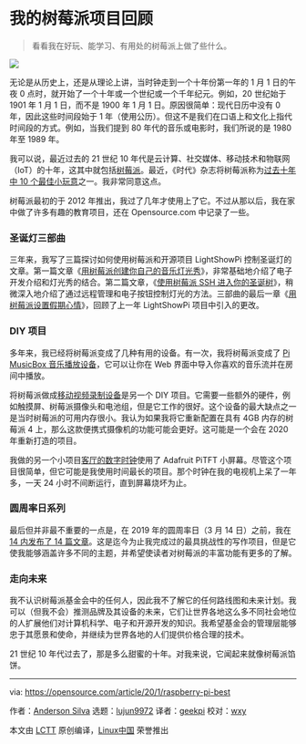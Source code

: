 [#]: collector: (lujun9972)
[#]: translator: (geekpi)
[#]: reviewer: ( )
[#]: publisher: ( )
[#]: url: ( )
[#]: subject: (My Raspberry Pi retrospective: 6 projects and more)
[#]: via: (https://opensource.com/article/20/1/raspberry-pi-best)
[#]: author: (Anderson Silva https://opensource.com/users/ansilva)

我的树莓派项目回顾
======

> 看看我在好玩、能学习、有用处的树莓派上做了些什么。

![](https://img.linux.net.cn/data/attachment/album/202001/11/091748wekfv77t5ux5zzv2.jpg)

无论是从历史上，还是从理论上讲，当时钟走到一个十年份第一年的 1 月 1 日的午夜 0 点时，就开始了一个十年或一个世纪或一个千年纪元。例如，20 世纪始于 1901 年 1 月 1 日，而不是 1900 年 1 月 1 日。原因很简单：现代日历中没有 0 年，因此这些时间段始于 1 年（使用公历）。但这不是我们在口语上和文化上指代时间段的方式。例如，当我们提到 80 年代的音乐或电影时，我们所说的是 1980 年至 1989 年。

我可以说，最近过去的 21 世纪 10 年代是云计算、社交媒体、移动技术和物联网（IoT）的十年，这其中就包括[树莓派][2]。最近，《时代》杂志将树莓派称为[过去十年中 10 个最佳小玩意][3]之一。我非常同意这点。

树莓派最初的于 2012 年推出，我过了几年才使用上了它。不过从那以后，我在家中做了许多有趣的教育项目，还在 Opensource.com 中记录了一些。

### 圣诞灯三部曲

三年来，我写了三篇探讨如何使用树莓派和开源项目 LightShowPi 控制圣诞灯的文章。第一篇文章《[用树莓派创建你自己的音乐灯光秀][4]》，非常基础地介绍了电子开发介绍和灯光秀的结合。第二篇文章，《[使用树莓派 SSH 进入你的圣诞树][5]》，稍微深入地介绍了通过远程管理和电子按钮控制灯光的方法。三部曲的最后一章《[用树莓派设置假期心情][6]》，回顾了上一年 LightShowPi 项目中引入的更改。

### DIY 项目

多年来，我已经将树莓派变成了几种有用的设备。有一次，我将树莓派变成了 [Pi MusicBox 音乐播放设备][7]，它可以让你在 Web 界面中导入你喜欢的音乐流并在房间中播放。

将树莓派做成[移动视频录制设备][8]是另一个 DIY 项目。它需要一些额外的硬件，例如触摸屏、树莓派摄像头和电池组，但是它工作的很好。这个设备的最大缺点之一是当时树莓派的可用内存很小。我认为如果我将它重新配置在具有 4GB 内存的树莓派 4 上，那么这款便携式摄像机的功能可能会更好。这可能是一个会在 2020 年重新打造的项目。

我做的另一个小项目[客厅的数字时钟][9]使用了 Adafruit PiTFT 小屏幕。尽管这个项目很简单，但它可能是我使用时间最长的项目。那个时钟在我的电视机上呆了一年多，一天 24 小时不间断运行，直到屏幕烧坏为止。

### 圆周率日系列

最后但并非最不重要的一点是，在 2019 年的圆周率日（3 月 14 日）之前，我在 [14 内发布了 14 篇文章][10]。这是迄今为止我完成过的最具挑战性的写作项目，但是它使我能够涵盖许多不同的主题，并希望使读者对树莓派的丰富功能有更多的了解。

### 走向未来

我不认识树莓派基金会中的任何人，因此我不了解它的任何路线图和未来计划。我可以（但我不会）推测品牌及其设备的未来，它们让世界各地这么多不同社会地位的人扩展他们对计算机科学、电子和开源开发的知识。我希望基金会的管理层能够忠于其愿景和使命，并继续为世界各地的人们提供价格合理的技术。

21 世纪 10 年代过去了，那是多么甜蜜的十年。对我来说，它闻起来就像树莓派馅饼。

--------------------------------------------------------------------------------

via: https://opensource.com/article/20/1/raspberry-pi-best

作者：[Anderson Silva][a]
选题：[lujun9972][b]
译者：[geekpi](https://github.com/geekpi)
校对：[wxy](https://github.com/wxy)

本文由 [LCTT](https://github.com/LCTT/TranslateProject) 原创编译，[Linux中国](https://linux.cn/) 荣誉推出

[a]: https://opensource.com/users/ansilva
[b]: https://github.com/lujun9972
[1]: https://opensource.com/sites/default/files/styles/image-full-size/public/lead-images/raspberrypi4_board_hardware.jpg?itok=KnFU7NvR (Raspberry Pi 4 board, posterized filter)
[2]: https://www.raspberrypi.org/
[3]: https://time.com/5745302/best-gadgets-of-the-2010s-decade/?utm_source=reddit.com
[4]: https://opensource.com/life/15/2/music-light-show-with-raspberry-pi
[5]: https://opensource.com/life/15/12/ssh-your-christmas-tree-raspberry-pi
[6]: https://opensource.com/article/18/12/lightshowpi-raspberry-pi
[7]: https://opensource.com/life/15/3/pi-musicbox-guide
[8]: https://opensource.com/life/15/9/turning-raspberry-pi-portable-streaming-camera
[9]: https://opensource.com/article/17/7/raspberry-pi-clock
[10]: https://opensource.com/article/19/3/happy-pi-day
